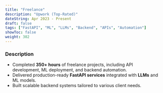 ```yaml
---
title: "Freelance"
description: "Upwork (Top-Rated)"
dateString: Apr 2023 - Present
draft: false
tags: ["FastAPI", "ML", "LLMs", "Backend", "APIs", "Automation"]
showToc: false
weight: 302
---
```


### Description

- Completed **350+ hours** of freelance projects, including API development, ML deployment, and backend automation.  
- Delivered production-ready **FastAPI services** integrated with **LLMs** and ML models.  
- Built scalable backend systems tailored to various client needs.  
<!-- 
![](/experience/freelance/img1.jpeg#center) -->

